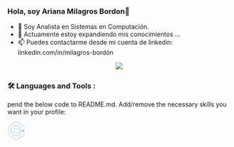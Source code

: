 ### Hola, soy Ariana Milagros Bordon👋

- 🔭 Soy Analista en Sistemas en Computación.
- 🌱 Actuamente estoy expandiendo mis conocimientos ...
- 📫 Puedes contactarme desde mi cuenta de linkedin: linkedin.com/in/milagros-bordón


<div id="header" align="center">
  <img src="https://media.giphy.com/media/M9gbBd9nbDrOTu1Mqx/giphy.gif" width="100"/>
</div>

### :hammer_and_wrench: Languages and Tools :
pend the below code to README.md. Add/remove the necessary skills you want in your profile:

<div>
  <img src="https://github.com/devicons/devicon/blob/master/icons/cplusplus/cplusplus-line.svg" title="C++" alt="C++" width="40" height="40"/>&nbsp;

</div>
